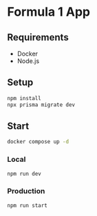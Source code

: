 # Formula 1 App

## Requirements

- Docker
- Node.js 

## Setup
```sh
npm install
npx prisma migrate dev
```

## Start

```sh
docker compose up -d
```

### Local

```sh
npm run dev
```
### Production

```sh
npm run start
```